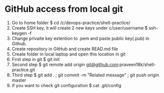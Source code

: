 # GitHub access from local git
1. Go to home folder
    $ cd /c/devops-practice/shell-practice/ 
2. Create SSH key, it will create 2 new keys under c/user/username
    $ ssh-keygen -f <keyname>
3. Change privaite key extention to .pem and paste public key(.pub) in Github.
4. Create repository in GitHub and create READ.md file
5. Create folder in local laptop and open this location in git
6. First step in git 
    $ git init
7. Second step 
    $ git remote add origin git@github.com:praveen18k/shell-practice.git
8. Third step 
    $ git add . ; git commit -m "Related message" ; git push origin master
9. if you want to check git configuration
    $ cat .git/config






